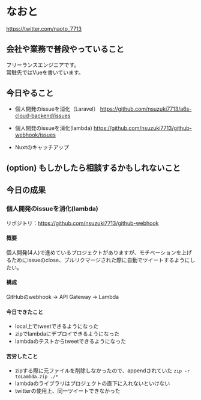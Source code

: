 # なおと
https://twitter.com/naoto_7713

 ## 会社や業務で普段やっていること
フリーランスエンジニアです。  
常駐先ではVueを書いています。

 ## 今日やること
- 個人開発のissueを消化（Laravel）
https://github.com/nsuzuki7713/a6s-cloud-backend/issues

- 個人開発のissueを消化(lambda)
https://github.com/nsuzuki7713/github-webhook/issues

- Nuxtのキャッチアップ

 ## (option) もしかしたら相談するかもしれないこと

 ## 今日の成果
 ### 個人開発のissueを消化(lambda)
 リポジトリ：https://github.com/nsuzuki7713/github-webhook

 #### 概要
 個人開発(4人)で進めているプロジェクトがありますが、モチベーションを上げるためにissueのclose、プルリクマージされた際に自動でツイートするようにしたい。

 #### 構成
 GitHubのwebhook → API Gateway → Lambda

 #### 今日できたこと
 - local上でtweetできるようになった
 - zipでlambdaにデプロイできるようになった
 - lambdaのテストからtweetできるようになった

 #### 苦労したこと
 - zipする際に元ファイルを削除しなかったので、appendされていた
 `zip -r toLambda.zip ./*`
 - lambdaのライブラリはプロジェクトの直下に入れないといけない
 - twitterの使用上、同一ツイートできなかった
